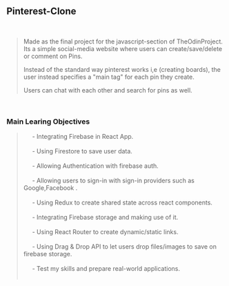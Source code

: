 ## Pinterest-Clone
<br/>

> Made as the final project for the javascript-section of TheOdinProject.
> Its a simple social-media website where users can create/save/delete or comment on Pins.
>
> Instead of the standard way pinterest works i,e (creating boards), the user instead specifies a "main tag" for each pin they create.
>
> Users can chat with each other and search for pins as well.<br/>
<br/>

### Main Learing Objectives
> &nbsp;&nbsp;&nbsp;&nbsp; - Integrating Firebase in React App. <br/><br/>
> &nbsp;&nbsp;&nbsp;&nbsp; - Using Firestore to save user data. <br/><br/>
> &nbsp;&nbsp;&nbsp;&nbsp; - Allowing Authentication with firebase auth. <br/><br/>
> &nbsp;&nbsp;&nbsp;&nbsp; - Allowing users to sign-in with sign-in providers such as Google,Facebook . <br/><br/>
> &nbsp;&nbsp;&nbsp;&nbsp; - Using Redux to create shared state across react components.<br/><br/>
> &nbsp;&nbsp;&nbsp;&nbsp; - Integrating Firebase storage and making use of it. <br/><br/>
> &nbsp;&nbsp;&nbsp;&nbsp; - Using React Router to create dynamic/static links. <br/><br/>
> &nbsp;&nbsp;&nbsp;&nbsp; - Using Drag & Drop API to let users drop files/images to save on firebase storage. <br/><br/>
> &nbsp;&nbsp;&nbsp;&nbsp; - Test my skills and prepare real-world applications. <br/><br/>
